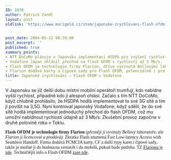 ```yaml
---
ID: 1030
author: Patrick Zandl
layout: post
oldlink: 'https://www.marigold.cz/item/japonske-zrychlovani-flash-ofdm-u-vodafone

  '
post_date: 2004-05-12 08:39:00
post_excerpt: ''
published: true
summary_points:
- NTT DoCoMo plánuje v Japonsku implementaci HSDPA pro zvýšení rychlosti 3G sítí.
- Vodafone Japan ohlásil přechod na flash OFDM s rychlostí až 3 Mb/s.
- Flash OFDM je technologie firmy Flarion, dříve vyvinutá Bellovými laboratořemi.
- Flarion dodává karty a čipové sady pro Flash OFDM, potenciálně i pro mobily.
title: Japonské zrychlování – Flash OFDM u Vodafone
---
```


<p>
V Japonsku se již delší dobu místní mobilní operátoři trumfují, kdo nabídne vyšší rychlost, případně kdo ji alespoň ohlásí. Začalo s tím NTT DoCoMo, když chlubně prohlásilo, že HSDPA hodlá implementovat to své 3G sítě a tím ji povíšit na 3,5G. Nyní kontroval japonský Vodafone, když sdělil, že do své sítě hodlá implementovat jednoduchý přechod do flash OFDM, což mu umožní nabídnout rychlosti údajně až 3 Mb/s. Zkušební provoz započne v druhé polovině roku v Tokiu. </p>

<p>
<FONT face=Times><STRONG>Flash OFDM je technologie firmy Flarion </STRONG>(<EM>přesněji ji vyvinuly Bellovy laboratoře, ale Flarion ji licencoval a prodává).</EM> Zkratka Flash znamená Fast Low-latency Access with Seamless Handoff.&#160;Firma dodává PCMCIA karty, CF a další typy karet i čipové sady, takže je možné ji do budoucna vestavět i do mobilů, pokud bude potřeba. TZ <A href="http://www.flarion.com/news/pr_2004/050604.asp" target=_blank>Flarionu je zde</A>. Techničtější info o Flash OFDM <A href="http://www.flarion.com/products/default.asp" target=_blank>zase zde</A>.</FONT></p>